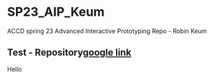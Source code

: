 # SP23_AIP_Keum
ACCD spring 23 Advanced Interactive Prototyping Repo - Robin Keum
## Test - Repository[google link](https://www.google.com)
Hello